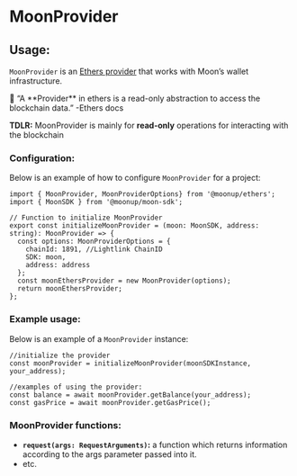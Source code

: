 # MoonProvider

## Usage:

`MoonProvider` is an [Ethers provider](https://docs.ethers.org/v5/api/providers/provider/) that works with Moon’s wallet infrastructure.

<aside>
📖 “A **Provider** in ethers is a read-only abstraction to access the blockchain data.”
-Ethers docs

</aside>

**TDLR:** MoonProvider is mainly for **read-only** operations for interacting with the blockchain

### Configuration:

Below is an example of how to configure  `MoonProvider` for a project:

```tsx
import { MoonProvider, MoonProviderOptions} from '@moonup/ethers';
import { MoonSDK } from '@moonup/moon-sdk'; 

// Function to initialize MoonProvider
export const initializeMoonProvider = (moon: MoonSDK, address: string): MoonProvider => {
  const options: MoonProviderOptions = {
    chainId: 1891, //Lightlink ChainID
    SDK: moon,
    address: address
  };
  const moonEthersProvider = new MoonProvider(options);
  return moonEthersProvider;
};
```

### Example usage:

Below is an example of a `MoonProvider` instance:

```tsx
//initialize the provider
const moonProvider = initializeMoonProvider(moonSDKInstance, your_address);

//examples of using the provider:
const balance = await moonProvider.getBalance(your_address);
const gasPrice = await moonProvider.getGasPrice();
```

### MoonProvider functions:

- **`request(args: RequestArguments)`:** a function which returns information according to the args parameter passed into it.
- etc.